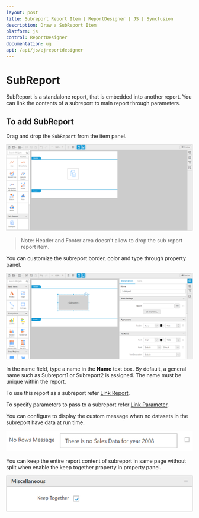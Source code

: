 ```yaml
---
layout: post
title: Subreport Report Item | ReportDesigner | JS | Syncfusion
description: Draw a SubReport Item
platform: js
control: ReportDesigner
documentation: ug
api: /api/js/ejreportdesigner
---
```


# SubReport

SubReport is a standalone report, that is embedded into another report. You can link the contents of a subreport to main report through parameters.

## To add SubReport

Drag and drop the `SubReport` from the item panel.

![](SubReport-images/SubReport-Drag.png)

> Note: Header and Footer area doesn't allow to drop the sub report report item.

You can customize the subreport border, color and type through property panel.

![](SubReport-images/SubReport-Properties.png)

In the name field, type a name in the **Name** text box. By default, a general name such as Subreport1 or Subreport2 is assigned. The name must be unique within the report.

To use this report as a subreport refer [Link Report](/js/ReportDesigner/Compose-Report/Link-Data#DrillThrough:Link-Report).

To specify parameters to pass to a subreport refer [Link Parameter](/js/ReportDesigner/Compose-Report/Link-Data#DrillThrough:Link-Parameters).

You can configure to display the custom message when no datasets in the subreport have data at run time.

![](SubReport-images/No-Rows-Message.png)

You can keep the entire report content of subreport in same page without split when enable the keep together property in property panel.

![](SubReport-images/SubReport-Keeptogether.png)
